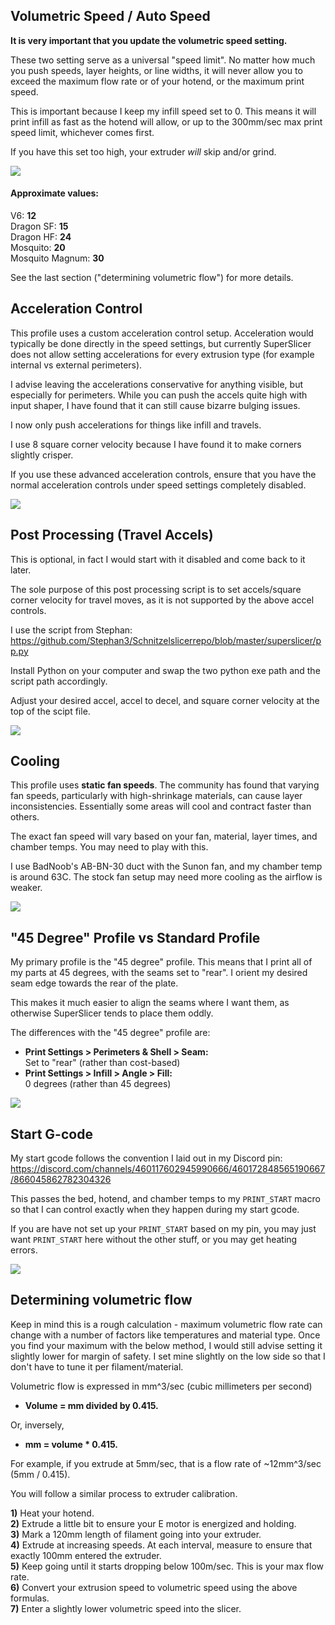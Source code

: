 ## Volumetric Speed / Auto Speed
<b>It is very important that you update the volumetric speed setting.</b>

These two setting serve as a universal "speed limit". No matter how much you push speeds, layer heights, or line widths, it will never allow you to exceed the maximum flow rate or of your hotend, or the maximum print speed.

This is important because I keep my infill speed set to 0. This means it will print infill as fast as the hotend will allow, or up to the 300mm/sec max print speed limit, whichever comes first.

If you have this set too high, your extruder *will* skip and/or grind.

![](Images/VolumetricSpeed.png)  

#### Approximate values:
V6: <b>12</b>\
Dragon SF: <b>15</b>\
Dragon HF: <b>24</b>\
Mosquito: <b>20</b>\
Mosquito Magnum: <b>30</b>

See the last section ("determining volumetric flow") for more details.

## Acceleration Control

This profile uses a custom acceleration control setup. Acceleration would typically be done directly in the speed settings, but currently SuperSlicer does not allow setting accelerations for every extrusion type (for example internal vs external perimeters).

I advise leaving the accelerations conservative for anything visible, but especially for perimeters. While you can push the accels quite high with input shaper, I have found that it can still cause bizarre bulging issues. 

I now only push accelerations for things like infill and travels.

I use 8 square corner velocity because I have found it to make corners slightly crisper.

If you use these advanced acceleration controls, ensure that you have the normal acceleration controls under speed settings completely disabled.

![](Images/AccelControls.png)  


## Post Processing (Travel Accels)
This is optional, in fact I would start with it disabled and come back to it later.

The sole purpose of this post processing script is to set accels/square corner velocity for travel moves, as it is not supported by the above accel controls.

I use the script from Stephan: https://github.com/Stephan3/Schnitzelslicerrepo/blob/master/superslicer/pp.py

Install Python on your computer and swap the two python exe path and the script path accordingly. 

Adjust your desired accel, accel to decel, and square corner velocity at the top of the scipt file.

![](Images/PostProcessing.png)  

## Cooling

This profile uses <b>static fan speeds</b>. The community has found that varying fan speeds, particularly with high-shrinkage materials, can cause layer inconsistencies. Essentially some areas will cool and contract faster than others.

The exact fan speed will vary based on your fan, material, layer times, and chamber temps. You may need to play with this. 

I use BadNoob's AB-BN-30 duct with the Sunon fan, and my chamber temp is around 63C. The stock fan setup may need more cooling as the airflow is weaker.

![](Images/FanSpeeds.png)  

## "45 Degree" Profile vs Standard Profile

My primary profile is the "45 degree" profile. This means that I print all of my parts at 45 degrees, with the seams set to "rear". I orient my desired seam edge towards the rear of the plate.

This makes it much easier to align the seams where I want them, as otherwise SuperSlicer tends to place them oddly.

The differences with the "45 degree" profile are:
- <b>Print Settings > Perimeters & Shell > Seam:</b> \
    Set to "rear" (rather than cost-based)
- <b>Print Settings > Infill > Angle > Fill:</b> \
0 degrees (rather than 45 degrees)

![](Images/45DegreePlate.png)  

## Start G-code
My start gcode follows the convention I laid out in my Discord pin: https://discord.com/channels/460117602945990666/460172848565190667/866045862782304326

This passes the bed, hotend, and chamber temps to my `PRINT_START` macro so that I can control exactly when they happen during my start gcode.

If you are have not set up your `PRINT_START` based on my pin, you may just want `PRINT_START` here without the other stuff, or you may get heating errors.

![](Images/StartGcode.png)  

## Determining volumetric flow

Keep in mind this is a rough calculation - maximum volumetric flow rate can change with a number of factors like temperatures and material type. Once you find your maximum with the below method, I would still advise setting it slightly lower for margin of safety. I set mine slightly on the low side so that I don't have to tune it per filament/material.

Volumetric flow is expressed in mm^3/sec (cubic millimeters per second)

- <b>Volume = mm divided by 0.415.</b>

Or, inversely, 

- <b>mm = volume * 0.415.</b>

For example, if you extrude at 5mm/sec, that is a flow rate of ~12mm^3/sec (5mm / 0.415).

You will follow a similar process to extruder calibration. 

<b>1)</b> Heat your hotend. \
<b>2)</b> Extrude a little bit to ensure your E motor is energized and holding.\
<b>3)</b> Mark a 120mm length of filament going into your extruder.\
<b>4)</b> Extrude at increasing speeds. At each interval, measure to ensure that exactly 100mm entered the extruder.\
<b>5)</b> Keep going until it starts dropping below 100m/sec. This is your max flow rate. \
<b>6)</b> Convert your extrusion speed to volumetric speed using the above formulas. \
<b>7)</b> Enter a slightly lower volumetric speed into the slicer.
